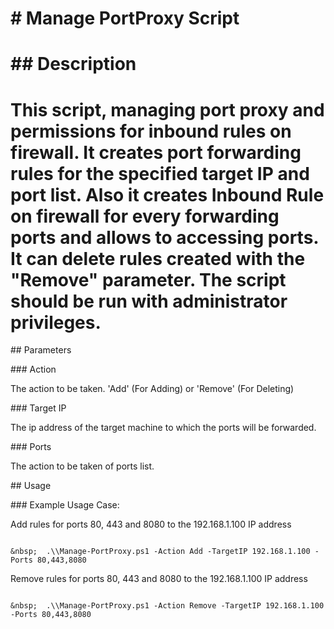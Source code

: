 # \# Manage PortProxy Script

# \## Description

# This script, managing port proxy and permissions for inbound rules on firewall. It creates port forwarding rules for the specified target IP and port list. Also it creates Inbound Rule on firewall for every forwarding ports and allows to accessing ports. It can delete rules created with the "Remove" parameter. The script should be run with administrator privileges.



\## Parameters



\### Action

The action to be taken. 'Add' (For Adding) or 'Remove' (For Deleting)



\### Target IP

The ip address of the target machine to which the ports will be forwarded.



\### Ports

The action to be taken of ports list.



\## Usage



\### Example Usage Case: 

Add rules for ports 80, 443 and 8080 to the 192.168.1.100 IP address

```

&nbsp;  .\\Manage-PortProxy.ps1 -Action Add -TargetIP 192.168.1.100 -Ports 80,443,8080

```



Remove rules for ports 80, 443 and 8080 to the 192.168.1.100 IP address

```

&nbsp;  .\\Manage-PortProxy.ps1 -Action Remove -TargetIP 192.168.1.100 -Ports 80,443,8080
```



